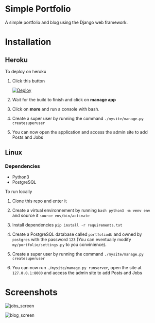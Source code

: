 # Simple Portfolio

A simple portfolio and blog using the Django web framework.


# Installation

## Heroku

To deploy on heroku

1. Click this button

    [![Deploy](https://www.herokucdn.com/deploy/button.svg)](https://heroku.com/deploy?template=https://github.com/Spounge/simple-portfolio/tree/master)

2. Wait for the build to finish and click on **manage app**

3. Click on **more** and run a console with bash.

4. Create a super user by running the command `./mysite/manage.py createsuperuser`

5. You can now open the application and access the admin site to add Posts and Jobs


## Linux

### Dependencies

- Python3
- PostgreSQL

To run locally

1. Clone this repo and enter it

2. Create a virtual environnement by running `bash python3 -m venv env` and source it `source env/bin/activate`

3. Install dependencies `pip install -r requirements.txt`

4. Create a PostgreSQL database called `portfoliodb` and owned by `postgres` with the password `123` (You can eventually modify `my/portfolio/settings.py` to you convinience).

5. Create a super user by running the command `./mysite/manage.py createsuperuser`

6. You can now run `./mysite/manage.py runserver`, open the site at `127.0.0.1:8000` and access the admin site to add Posts and Jobs


# Screenshots

![jobs_screen](https://user-images.githubusercontent.com/30945808/61883758-53f37800-aefb-11e9-9433-094b533dcf08.png)

![blog_screen](https://user-images.githubusercontent.com/30945808/61883792-5e157680-aefb-11e9-8aa9-4a297c579b00.png)

